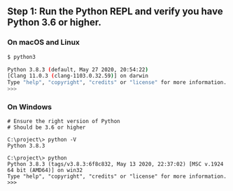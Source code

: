 ## Step 1: Run the Python REPL and verify you have Python 3.6 or higher.

### On macOS and Linux

```bash
$ python3

Python 3.8.3 (default, May 27 2020, 20:54:22)
[Clang 11.0.3 (clang-1103.0.32.59)] on darwin
Type "help", "copyright", "credits" or "license" for more information.
>>>
```

### On Windows

```commandline
# Ensure the right version of Python
# Should be 3.6 or higher

C:\project\> python -V
Python 3.8.3

C:\project\> python
Python 3.8.3 (tags/v3.8.3:6f8c832, May 13 2020, 22:37:02) [MSC v.1924 64 bit (AMD64)] on win32
Type "help", "copyright", "credits" or "license" for more information.
>>>
```
